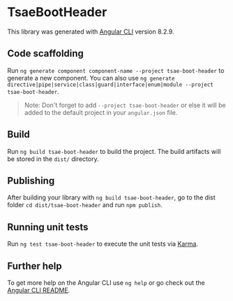 # TsaeBootHeader

This library was generated with [Angular CLI](https://github.com/angular/angular-cli) version 8.2.9.

## Code scaffolding

Run `ng generate component component-name --project tsae-boot-header` to generate a new component. You can also use `ng generate directive|pipe|service|class|guard|interface|enum|module --project tsae-boot-header`.
> Note: Don't forget to add `--project tsae-boot-header` or else it will be added to the default project in your `angular.json` file. 

## Build

Run `ng build tsae-boot-header` to build the project. The build artifacts will be stored in the `dist/` directory.

## Publishing

After building your library with `ng build tsae-boot-header`, go to the dist folder `cd dist/tsae-boot-header` and run `npm publish`.

## Running unit tests

Run `ng test tsae-boot-header` to execute the unit tests via [Karma](https://karma-runner.github.io).

## Further help

To get more help on the Angular CLI use `ng help` or go check out the [Angular CLI README](https://github.com/angular/angular-cli/blob/master/README.md).
